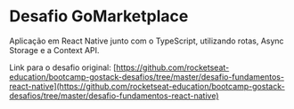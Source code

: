 # Desafio GoMarketplace
Aplicação em React Native junto com o TypeScript, utilizando rotas, Async Storage e a Context API.

Link para o desafio original: [https://github.com/rocketseat-education/bootcamp-gostack-desafios/tree/master/desafio-fundamentos-react-native](https://github.com/rocketseat-education/bootcamp-gostack-desafios/tree/master/desafio-fundamentos-react-native)
